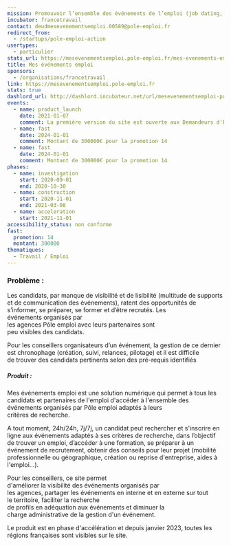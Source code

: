 ```yaml
---
mission: Promouvoir l’ensemble des événements de l’emploi (job dating, conférence, atelier..) auprès des candidats et leur permettre de s’inscrire en ligne en vue de faciliter leur retour à l’emploi
incubator: francetravail
contact: deudmesevenementsemploi.00589@pole-emploi.fr
redirect_from:
  - /startups/pole-emploi-action
usertypes:
  - particulier
stats_url: https://mesevenementsemploi.pole-emploi.fr/mes-evenements-emploi/stats
title: Mes événements emploi
sponsors:
  - /organisations/francetravail
link: https://mesevenementsemploi.pole-emploi.fr
stats: true
dashlord_url: http://dashlord.incubateur.net/url/mesevenementsemploi-pole-emploi-fr
events:
  - name: product_launch
    date: 2021-01-07
    comment: La première version du site est ouverte aux Demandeurs d'Emploi bénéficiaires de l'Allocation de Solidarité Spécifique.
  - name: fast
    date: 2024-01-01
    comment: Montant de 300000€ pour la promotion 14
  - name: fast
    date: 2024-01-01
    comment: Montant de 300000€ pour la promotion 14
phases:
  - name: investigation
    start: 2020-09-01
    end: 2020-10-30
  - name: construction
    start: 2020-11-01
    end: 2021-03-08
  - name: acceleration
    start: 2021-11-01
accessibility_status: non conforme
fast:
  promotion: 14
  montant: 300000
thematiques:
  - Travail / Emploi
---
```

### **Problème :**

Les candidats, par manque de visibilité et de lisibilité (multitude de supports et de communication des événements​), ratent des opportunités de s’informer, se préparer, se former et d’être recrutés. Les événements organisés par les agences Pôle emploi avec leurs partenaires sont peu visibles des candidats.​

Pour les conseillers organisateurs d’un événement, la gestion de ce dernier est chronophage (création, suivi, relances, pilotage) et il est difficile de trouver des candidats pertinents selon des pré-requis identifiés​

##### Produit :

Mes événements emploi est une solution numérique qui permet à tous les candidats et partenaires de l'emploi d'accéder à l'ensemble des événements organisés par Pôle emploi adaptés à leurs critères de recherche.

A tout moment, 24h/24h, 7j/7j, un candidat peut rechercher et s'inscrire en ligne aux événements adaptés à ses critères de recherche, dans l’objectif de trouver un emploi, d’accéder à une formation, se préparer à un événement de recrutement, obtenir des conseils pour leur projet (mobilité professionnelle ou géographique, création ou reprise d'entreprise, aides à l'emploi...)​.

Pour les conseillers, ce site permet d'améliorer la visibilité des événements organisés par les agences, partager les événements en interne et en externe sur tout le territoire, faciliter la recherche de profils en adéquation aux événements et diminuer la charge administrative de la gestion d'un événement.​

Le produit est en phase d'accélération et depuis janvier 2023, toutes les régions françaises sont visibles sur le site.
